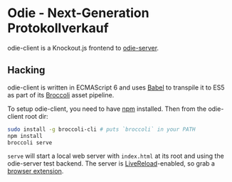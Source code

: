 # Odie - Next-Generation Protokollverkauf #

odie-client is a Knockout.js frontend to [odie-server](https://github.com/fsmi/odie-server).

## Hacking ##

odie-client is written in ECMAScript 6 and uses [Babel](https://babeljs.io/) to transpile it to ES5 as part of its [Broccoli](https://github.com/broccolijs/broccoli) asset pipeline.

To setup odie-client, you need to have [npm](https://npmjs.org/) installed. Then from the odie-client root dir:

```bash
sudo install -g broccoli-cli # puts `broccoli` in your PATH
npm install
broccoli serve
```

`serve` will start a local web server with `index.html` at its root and using the odie-server test backend. The server is [LiveReload](http://livereload.com)-enabled, so grab a [browser extension](http://feedback.livereload.com/knowledgebase/articles/86242-how-do-i-install-and-use-the-browser-extensions).
